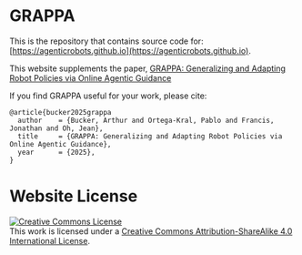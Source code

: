 # GRAPPA

This is the repository that contains source code for: [https://agenticrobots.github.io](https://agenticrobots.github.io).

This website supplements the paper, [GRAPPA: Generalizing and Adapting Robot Policies via Online Agentic Guidance](https://agenticrobots.github.io/static/documents/grappa_2025.pdf)

If you find GRAPPA useful for your work, please cite:
```
@article{bucker2025grappa
  author    = {Bucker, Arthur and Ortega-Kral, Pablo and Francis, Jonathan and Oh, Jean},
  title     = {GRAPPA: Generalizing and Adapting Robot Policies via Online Agentic Guidance},
  year      = {2025},
}
```

# Website License
<a rel="license" href="http://creativecommons.org/licenses/by-sa/4.0/"><img alt="Creative Commons License" style="border-width:0" src="https://i.creativecommons.org/l/by-sa/4.0/88x31.png" /></a><br />This work is licensed under a <a rel="license" href="http://creativecommons.org/licenses/by-sa/4.0/">Creative Commons Attribution-ShareAlike 4.0 International License</a>.
